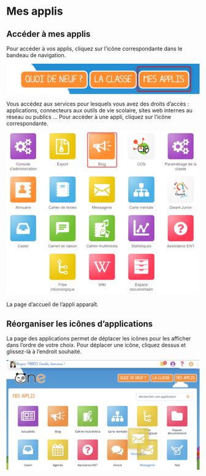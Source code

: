 # Mes applis

## Accéder à mes applis

Pour accéder à vos applis, cliquez sur l’icône correspondante dans le bandeau de navigation.

![](.gitbook/assets/mesapplis1d%20%284%29%20%282%29.png)

Vous accédez aux services pour lesquels vous avez des droits d’accès : applications, connecteurs aux outils de vie scolaire, sites web internes au réseau ou publics … Pour accéder à une appli, cliquez sur l’icône correspondante.

![](.gitbook/assets/blog-mesapplis%20%282%29%20%286%29.png)

La page d’accueil de l’appli apparaît.

## Réorganiser les icônes d’applications

La page des applications permet de déplacer les icônes pour les afficher dans l’ordre de votre choix. Pour déplacer une icône, cliquez dessus et glissez-là à l’endroit souhaité.

![](.gitbook/assets/reorganiser-vignettes.png)

